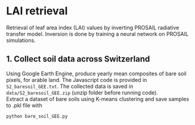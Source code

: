 # LAI retrieval

Retrieval of leaf area index (LAI) values by inverting PROSAIL radiative transfer model. Inversion is done by training a neural network on PROSAIL simulations.

## 1. Collect soil data across Switzerland

Using Google Earth Engine, produce yearly mean composites of bare soil pixels, for arable land. The Javascript code is provided in `S2_baresoil_GEE.txt`. The collected data is saved in `data/S2_baresoil_GEE.zip` (unzip folder before running code).\
Extract a dataset of bare soils using K-means clustering and save samples to .pkl file with 
```
python bare_soil_GEE.py
```

